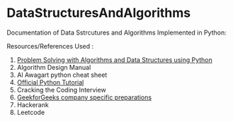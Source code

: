 # DataStructuresAndAlgorithms
Documentation of Data Sstrcutures and Algorithms Implemented in Python:

Resources/References Used :
1. [Problem Solving with Algorithms and Data Structures using Python](https://runestone.academy/runestone/books/published/pythonds/index.html)
3. Algorithm Design Manual 
4. Al Awagart python cheat sheet 
5. [Official Python Tutorial](https://docs.python.org/3/tutorial/index.html)
6. Cracking the Coding Interview 
7. [GeekforGeeks company specific preparations](https://www.geeksforgeeks.org/company-preparation/)
8. Hackerank
9. Leetcode


